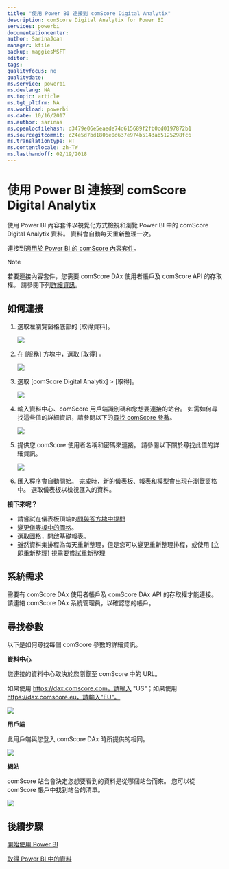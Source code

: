 ```yaml
---
title: "使用 Power BI 連接到 comScore Digital Analytix"
description: comScore Digital Analytix for Power BI
services: powerbi
documentationcenter: 
author: SarinaJoan
manager: kfile
backup: maggiesMSFT
editor: 
tags: 
qualityfocus: no
qualitydate: 
ms.service: powerbi
ms.devlang: NA
ms.topic: article
ms.tgt_pltfrm: NA
ms.workload: powerbi
ms.date: 10/16/2017
ms.author: sarinas
ms.openlocfilehash: d3479e06e5eaede74d615689f2fb0cd0197872b1
ms.sourcegitcommit: c24e5d7bd1806e0d637e974b5143ab5125298fc6
ms.translationtype: HT
ms.contentlocale: zh-TW
ms.lasthandoff: 02/19/2018
---
```

# <a name="connect-to-comscore-digital-analytix-with-power-bi"></a>使用 Power BI 連接到 comScore Digital Analytix
使用 Power BI 內容套件以視覺化方式檢視和瀏覽 Power BI 中的 comScore Digital Analytix 資料。 資料會自動每天重新整理一次。

連接到[適用於 Power BI 的 comScore 內容套件](https://app.powerbi.com/getdata/services/comscore)。

>[!NOTE]
>若要連接內容套件，您需要 comScore DAx 使用者帳戶及 comScore API 的存取權。 請參閱下列[詳細資訊](#Requirements)。

## <a name="how-to-connect"></a>如何連接
1. 選取左瀏覽窗格底部的 [取得資料]。
   
   ![](media/service-connect-to-connect-to/getdata.png)
2. 在 [服務]  方塊中，選取 [取得] 。
   
   ![](media/service-connect-to-connect-to/services.png)
3. 選取 [comScore Digital Analytix] \> [取得]。
   
   ![](media/service-connect-to-connect-to/comscore.png)
4. 輸入資料中心、comScore 用戶端識別碼和您想要連接的站台。 如需如何尋找這些值的詳細資訊，請參閱以下的[尋找 comScore 參數](#FindingParams)。
   
   ![](media/service-connect-to-connect-to/parameters.png)
5. 提供您 comScore 使用者名稱和密碼來連接。 請參閱以下關於尋找此值的詳細資訊。
   
   ![](media/service-connect-to-connect-to/creds.png)
6. 匯入程序會自動開始。 完成時，新的儀表板、報表和模型會出現在瀏覽窗格中。 選取儀表板以檢視匯入的資料。

**接下來呢？**

* 請嘗試在儀表板頂端的[問與答方塊中提問](power-bi-q-and-a.md)
* [變更儀表板中的圖格](service-dashboard-edit-tile.md)。
* [選取圖格](service-dashboard-tiles.md)，開啟基礎報表。
* 雖然資料集排程為每天重新整理，但是您可以變更重新整理排程，或使用 [立即重新整理] 視需要嘗試重新整理

<a name="Requirements"></a>

## <a name="system-requirements"></a>系統需求
需要有 comScore DAx 使用者帳戶及 comScore DAx API 的存取權才能連接。 請連絡 comScore DAx 系統管理員，以確認您的帳戶。

<a name="FindingParams"></a>

## <a name="finding-parameters"></a>尋找參數
以下是如何尋找每個 comScore 參數的詳細資訊。

**資料中心**

您連接的資料中心取決於您瀏覽至 comScore 中的 URL。

如果使用 https://dax.comscore.com，請輸入 "US"；如果使用 https://dax.comscore.eu，請輸入"EU"。

![](media/service-connect-to-connect-to/comscore_url.png) 

**用戶端**

此用戶端與您登入 comScore DAx 時所提供的相同。

![](media/service-connect-to-connect-to/comscore_signin.png) 

**網站**

comScore 站台會決定您想要看到的資料是從哪個站台而來。 您可以從 comScore 帳戶中找到站台的清單。

![](media/service-connect-to-connect-to/comscore_sites.png)

## <a name="next-steps"></a>後續步驟
[開始使用 Power BI](service-get-started.md)

[取得 Power BI 中的資料](service-get-data.md)

